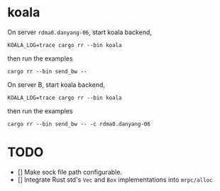# koala

On server `rdma0.danyang-06`, start koala backend,
```
KOALA_LOG=trace cargo rr --bin koala
```

then run the examples
```
cargo rr --bin send_bw --
```


On server B, start koala backend,
```
KOALA_LOG=trace cargo rr --bin koala
```

then run the examples
```
cargo rr --bin send_bw -- -c rdma0.danyang-06
```


# TODO
- [] Make sock file path configurable.
- [] Integrate Rust std's `Vec` and `Box` implementations into `mrpc/alloc`